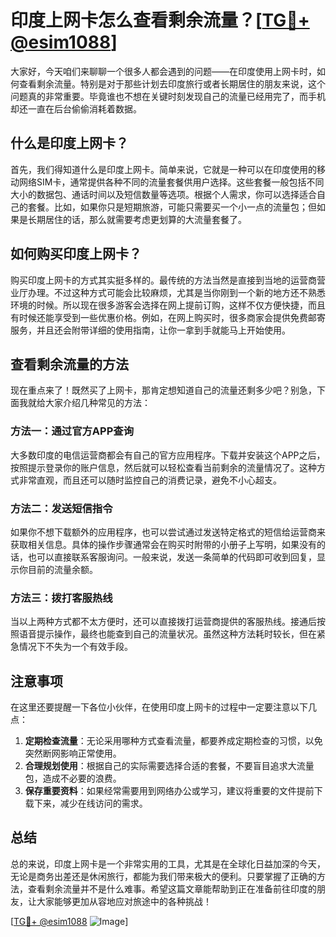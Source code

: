 # 印度上网卡怎么查看剩余流量？[[TG💪+ @esim1088](https://t.me/s/esim1088)]

大家好，今天咱们来聊聊一个很多人都会遇到的问题——在印度使用上网卡时，如何查看剩余流量。特别是对于那些计划去印度旅行或者长期居住的朋友来说，这个问题真的非常重要。毕竟谁也不想在关键时刻发现自己的流量已经用完了，而手机却还一直在后台偷偷消耗着数据。

## 什么是印度上网卡？

首先，我们得知道什么是印度上网卡。简单来说，它就是一种可以在印度使用的移动网络SIM卡，通常提供各种不同的流量套餐供用户选择。这些套餐一般包括不同大小的数据包、通话时间以及短信数量等选项。根据个人需求，你可以选择适合自己的套餐。比如，如果你只是短期旅游，可能只需要买一个小一点的流量包；但如果是长期居住的话，那么就需要考虑更划算的大流量套餐了。

## 如何购买印度上网卡？

购买印度上网卡的方式其实挺多样的。最传统的方法当然是直接到当地的运营商营业厅办理。不过这种方式可能会比较麻烦，尤其是当你刚到一个新的地方还不熟悉环境的时候。所以现在很多游客会选择在网上提前订购，这样不仅方便快捷，而且有时候还能享受到一些优惠价格。例如，在网上购买时，很多商家会提供免费邮寄服务，并且还会附带详细的使用指南，让你一拿到手就能马上开始使用。

## 查看剩余流量的方法

现在重点来了！既然买了上网卡，那肯定想知道自己的流量还剩多少吧？别急，下面我就给大家介绍几种常见的方法：

### 方法一：通过官方APP查询
大多数印度的电信运营商都会有自己的官方应用程序。下载并安装这个APP之后，按照提示登录你的账户信息，然后就可以轻松查看当前剩余的流量情况了。这种方式非常直观，而且还可以随时监控自己的消费记录，避免不小心超支。

### 方法二：发送短信指令
如果你不想下载额外的应用程序，也可以尝试通过发送特定格式的短信给运营商来获取相关信息。具体的操作步骤通常会在购买时附带的小册子上写明，如果没有的话，也可以直接联系客服询问。一般来说，发送一条简单的代码即可收到回复，显示你目前的流量余额。

### 方法三：拨打客服热线
当以上两种方式都不太方便时，还可以直接拨打运营商提供的客服热线。接通后按照语音提示操作，最终也能查到自己的流量状况。虽然这种方法耗时较长，但在紧急情况下不失为一个有效手段。

## 注意事项

在这里还要提醒一下各位小伙伴，在使用印度上网卡的过程中一定要注意以下几点：
1. **定期检查流量**：无论采用哪种方式查看流量，都要养成定期检查的习惯，以免突然断网影响正常使用。
2. **合理规划使用**：根据自己的实际需要选择合适的套餐，不要盲目追求大流量包，造成不必要的浪费。
3. **保存重要资料**：如果经常需要用到网络办公或学习，建议将重要的文件提前下载下来，减少在线访问的需求。

## 总结

总的来说，印度上网卡是一个非常实用的工具，尤其是在全球化日益加深的今天，无论是商务出差还是休闲旅行，都能为我们带来极大的便利。只要掌握了正确的方法，查看剩余流量并不是什么难事。希望这篇文章能帮助到正在准备前往印度的朋友，让大家能够更加从容地应对旅途中的各种挑战！

[[TG💪+ @esim1088](https://t.me/s/esim1088) ![Image](https://i.postimg.cc/4NQfJmqS/Snipaste-2025-05-13-00-14-12.png)]